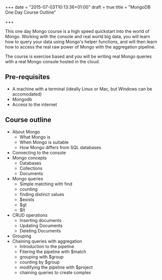 +++
date = "2015-07-03T10:13:36+01:00"
draft = true
title = "MongoDB One Day Course Outline"

+++

This one day Mongo course is a high speed quickstart into the world of Mongo. Working with the console and real world big data, you will learn how to query your data using Mongo's helper functions, and will then learn how to access the real raw power of Mongo with the aggregation pipeline.

The course is exercise based and you will be writing real Mongo queries with a real Mongo console hosted in the cloud.

## Pre-requisites

* A machine with a terminal (ideally Linux or Mac, but Windows can be accomodated)
* Mongodb
* Access to the internet

## Course outline

* About Mongo
    - What Mongo is
    - When Mongo is suitable
    - How Mongo differs from SQL databases
* Connecting to the console
* Mongo concepts
    - Databases
    - Collections
    - Documents
* Mongo queries
    - Simple matching with find
    - counting
    - finding distinct values
    - $exists
    - $gt
    - $lt
* CRUD operations
    - Inserting documents
    - Updating Documents
    - Deleting Documents
* Grouping
* Chaining queries with aggregation
    - Introduction to the pipeline
    - Fitering the pipeline with $match
    - grouping with $group
    - counting by $group 
    - modifying the pipeline with $project
    - chaining queries to create complex  





